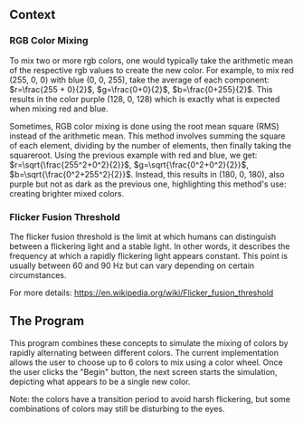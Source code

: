 ## Context

### RGB Color Mixing

To mix two or more rgb colors, one would typically take the arithmetic mean of the respective rgb values to create the new color. For example, to mix red (255, 0, 0) with blue (0, 0, 255), take the average of each component: $r=\frac{255 + 0}{2}$, $g=\frac{0+0}{2}$, $b=\frac{0+255}{2}$. This results in the color purple (128, 0, 128) which is exactly what is expected when mixing red and blue.

Sometimes, RGB color mixing is done using the root mean square (RMS) instead of the arithmetic mean. This method involves summing the square of each element, dividing by the number of elements, then finally taking the squareroot. Using the previous example with red and blue, we get: $r=\sqrt{\frac{255^2+0^2}{2}}$, $g=\sqrt{\frac{0^2+0^2}{2}}$, $b=\sqrt{\frac{0^2+255^2}{2}}$. Instead, this results in (180, 0, 180), also purple but not as dark as the previous one, highlighting this method's use: creating brighter mixed colors.

### Flicker Fusion Threshold

The flicker fusion threshold is  the limit at which humans can distinguish between a flickering light and a stable light. In other words, it describes the frequency at which a rapidly flickering light appears constant. This point is usually between 60 and 90 Hz but can vary depending on certain circumstances.

For more details: https://en.wikipedia.org/wiki/Flicker_fusion_threshold

## The Program

This program combines these concepts to simulate the mixing of colors by rapidly alternating between different colors. The current implementation allows the user to choose up to 6 colors to mix using a color wheel. Once the user clicks the "Begin" button, the next screen starts the simulation, depicting what appears to be a single new color.

Note: the colors have a transition period to avoid harsh flickering, but some combinations of colors may still be disturbing to the eyes.